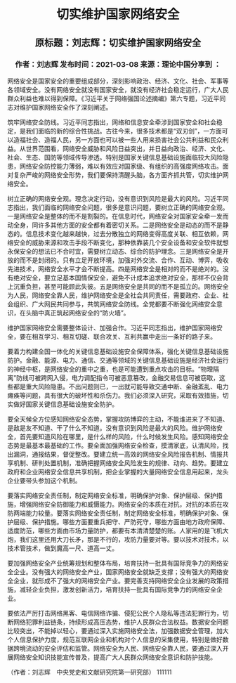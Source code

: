 <h1 align = 'center'>切实维护国家网络安全</h2>
<h2 align = 'center'>原标题：刘志辉：切实维护国家网络安全</h2>
<h3 align = "center">作者：刘志辉    发布时间：2021-03-08    来源：理论中国分享到 ：</h3>
网络安全是国家安全的重要组成部分，深刻影响政治、经济、文化、社会、军事等各领域安全。没有网络安全就没有国家安全，就没有经济社会稳定运行，广大人民群众利益也难以得到保障。《习近平关于网络强国论述摘编》第六专题，习近平同志对维护国家网络安全作了深刻阐述。

筑牢网络安全防线。习近平同志指出，网络和信息安全牵涉到国家安全和社会稳定，是我们面临的新的综合性挑战。古往今来，很多技术都是“双刃剑”，一方面可以造福社会、造福人民，另一方面也可以被一些人用来损害社会公共利益和民众利益。从世界范围看，网络安全威胁和风险日益突出，并日益向政治、经济、文化、社会、生态、国防等领域传导渗透。特别是国家关键信息基础设施面临较大风险隐患，网络安全防控能力薄弱，难以有效应对国家级、有组织的高强度网络攻击。面对复杂严峻的网络安全形势，我们要保持清醒头脑，各方面齐抓共管，切实维护网络安全。

树立正确的网络安全观。理念决定行动，没有意识到风险是最大的风险。习近平同志指出，我们面临的网络安全问题，很多是意识问题，要树立正确的网络安全观。一是网络安全是整体的而不是割裂的。在信息时代，网络安全对国家安全牵一发而动全身，同许多其他方面的安全都有着密切关系。二是网络安全是动态的而不是静态的。信息技术变化越来越快，过去分散独立的网络变得高度关联、相互依赖，网络安全的威胁来源和攻击手段不断变化，那种依靠装几个安全设备和安全软件就想永保安全的想法已不合时宜，需要树立动态、综合的防护理念。三是网络安全是开放的而不是封闭的。只有立足开放环境，加强对外交流、合作、互动、博弈，吸收先进技术，网络安全水平才会不断提高。四是网络安全是相对的而不是绝对的。没有绝对安全，要立足基本国情保安全，避免不计成本追求绝对安全，那样不仅会背上沉重负担，甚至可能顾此失彼。五是网络安全是共同的而不是孤立的。网络安全为人民，网络安全靠人民，维护网络安全是全社会共同责任，需要政府、企业、社会组织、广大网民共同参与，共筑网络安全防线。全党都要不断强化网络安全意识，在头脑中真正筑起网络安全的“防火墙”。

维护国家网络安全需要整体设计、加强合作。习近平同志指出，维护国家网络安全，要在相互学习、相互切磋、联合攻关、互利共赢中走出一条好的路子来。

要着力构建全国一体化的关键信息基础设施安全保障体系，强化关键信息基础设施防护。金融、能源、电力、通信、交通等领域的关键信息基础设施是经济社会运行的神经中枢，是网络安全的重中之重，也是可能遭到重点攻击的目标。“物理隔离”防线可被跨网入侵，电力调配指令可被恶意篡改，金融交易信息可被窃取，这些都是重大风险隐患。不出问题则已，一出就可能导致交通中断、金融紊乱、电力瘫痪等问题，具有很大的破坏性和杀伤力。我们必须深入研究，采取有效措施，切实做好国家关键信息基础设施安全防护。

要全天候全方位感知网络安全态势，掌握攻防博弈的主动，不能谁进来了不知道、是敌是友不知道、干了什么不知道。没有意识到风险是最大的风险。维护网络安全，首先要知道风险在哪里，是什么样的风险，什么时候发生风险。感知网络安全态势是最基本最基础的工作。要全面加强网络安全检查，摸清家底，认清风险，找出漏洞，通报结果，督促整改。要建立统一高效的网络安全风险报告机制、情报共享机制、研判处置机制，准确把握网络安全风险发生的规律、动向、趋势。要建立政府和企业网络安全信息共享机制，把企业掌握的大量网络安全信息用起来，龙头企业要带头参加这个机制。

要落实网络安全责任制，制定网络安全标准，明确保护对象、保护层级、保护措施，增强网络安全防御能力和威慑能力。网络安全的本质在对抗，对抗的本质在攻防两端能力较量。要落实网络安全责任制，制定网络安全标准，明确保护对象、保护层级、保护措施。哪些方面要重兵把守、严防死守，哪些方面由地方政府保障、适度防范，哪些方面由市场力量防护，都要有本清清楚楚的账。人家用的是飞机大炮，我们这里还用大刀长矛，那是不行的，攻防力量要对等。要以技术对技术，以技术管技术，做到魔高一尺、道高一丈。

要加强网络安全产业统筹规划和整体布局，培育扶持一批具有国际竞争力的网络安全企业。没有强大的网络安全产业，国家网络安全就缺乏支撑；没有强大的网络安全企业，就形成不了强大的网络安全产业。要完善支持网络安全企业发展的政策措施，减轻企业负担，激发创新活力，培育扶持一批具有国际竞争力的网络安全企业。

要依法严厉打击网络黑客、电信网络诈骗、侵犯公民个人隐私等违法犯罪行为，切断网络犯罪利益链条，持续形成高压态势，维护人民群众合法权益。数据安全问题比较突出，不能掉以轻心，要通过深入实施网络安全法，加强数据安全管理，加大个人信息保护力度，规范互联网企业和机构对个人信息的采集使用，特别是做好数据跨境流动的安全评估和监管。网络安全为人民、网络安全靠人民，要通过深入开展网络安全知识技能宣传普及，提高广大人民群众网络安全意识和防护技能。

（作者：刘志辉　中央党史和文献研究院第一研究部）
111111
